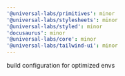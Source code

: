 ```yaml
---
'@universal-labs/primitives': minor
'@universal-labs/stylesheets': minor
'@universal-labs/styled': minor
'docusaurus': minor
'@universal-labs/core': minor
'@universal-labs/tailwind-ui': minor
---
```


build configuration for optimized envs
